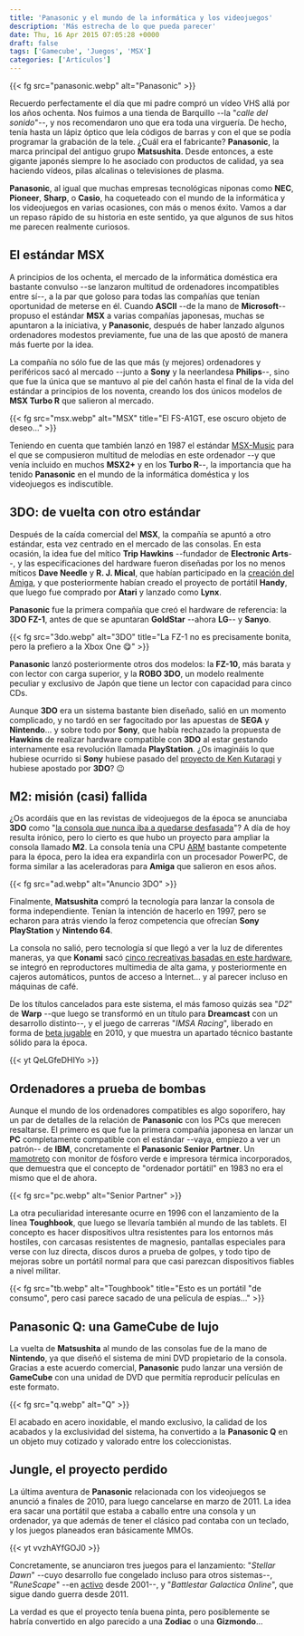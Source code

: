 ```yaml
---
title: 'Panasonic y el mundo de la informática y los videojuegos'
description: 'Más estrecha de lo que pueda parecer'
date: Thu, 16 Apr 2015 07:05:28 +0000
draft: false
tags: ['Gamecube', 'Juegos', 'MSX']
categories: ['Artículos']
---
```


{{< fg src="panasonic.webp" alt="Panasonic" >}}

Recuerdo perfectamente el día que mi padre compró un vídeo VHS allá por los años ochenta. Nos fuimos a una tienda de Barquillo --la "_calle del sonido_"--, y nos recomendaron uno que era toda una virguería. De hecho, tenía hasta un lápiz óptico que leía códigos de barras y con el que se podía programar la grabación de la tele. ¿Cuál era el fabricante? **Panasonic**, la marca principal del antiguo grupo **Matsushita**. Desde entonces, a este gigante japonés siempre lo he asociado con productos de calidad, ya sea haciendo vídeos, pilas alcalinas o televisiones de plasma.

**Panasonic**, al igual que muchas empresas tecnológicas niponas como **NEC**, **Pioneer**, **Sharp**, o **Casio**, ha coqueteado con el mundo de la informática y los videojuegos en varias ocasiones, con más o menos éxito. Vamos a dar un repaso rápido de su historia en este sentido, ya que algunos de sus hitos me parecen realmente curiosos.

## El estándar MSX

A principios de los ochenta, el mercado de la informática doméstica era bastante convulso --se lanzaron multitud de ordenadores incompatibles entre sí--, a la par que goloso para todas las compañías que tenían oportunidad de meterse en él. Cuando **ASCII** --de la mano de **Microsoft**-- propuso el estándar **MSX** a varias compañías japonesas, muchas se apuntaron a la iniciativa, y **Panasonic**, después de haber lanzado algunos ordenadores modestos previamente, fue una de las que apostó de manera más fuerte por la idea.

La compañía no sólo fue de las que más (y mejores) ordenadores y periféricos sacó al mercado --junto a **Sony** y la neerlandesa **Philips**--, sino que fue la única que se mantuvo al pie del cañón hasta el final de la vida del estándar a principios de los noventa, creando los dos únicos modelos de **MSX Turbo R** que salieron al mercado.

{{< fg src="msx.webp" alt="MSX" title="El FS-A1GT, ese oscuro objeto de deseo..." >}}

Teniendo en cuenta que también lanzó en 1987 el estándar [MSX-Music](http://www.faq.msxnet.org/fmpac.html) para el que se compusieron multitud de melodías en este ordenador --y que venía incluido en muchos **MSX2+** y en los **Turbo R**--, la importancia que ha tenido **Panasonic** en el mundo de la informática doméstica y los videojuegos es indiscutible.

## 3DO: de vuelta con otro estándar

Después de la caída comercial del **MSX**, la compañía se apuntó a otro estándar, esta vez centrado en el mercado de las consolas. En esta ocasión, la idea fue del mítico **Trip Hawkins** --fundador de **Electronic Arts**--, y las especificaciones del hardware fueron diseñadas por los no menos míticos **Dave Needle** y **R. J. Mical**, que habían participado en la [creación del Amiga](/jay-miner-el-padre-del-amiga/), y que posteriormente habían creado el proyecto de portátil **Handy**, que luego fue comprado por **Atari** y lanzado como **Lynx**.

**Panasonic** fue la primera compañía que creó el hardware de referencia: la **3DO FZ-1**, antes de que se apuntaran **GoldStar** --ahora **LG**-- y **Sanyo**.

{{< fg src="3do.webp" alt="3DO" title="La FZ-1 no es precisamente bonita, pero la prefiero a la Xbox One :yum:" >}}

**Panasonic** lanzó posteriormente otros dos modelos: la **FZ-10**, más barata y con lector con carga superior, y la **ROBO 3DO**, un modelo realmente peculiar y exclusivo de Japón que tiene un lector con capacidad para cinco CDs.

Aunque **3DO** era un sistema bastante bien diseñado, salió en un momento complicado, y no tardó en ser fagocitado por las apuestas de **SEGA** y **Nintendo**... y sobre todo por **Sony**, que había rechazado la propuesta de **Hawkins** de realizar hardware compatible con **3DO** al estar gestando internamente esa revolución llamada **PlayStation**. ¿Os imagináis lo que hubiese ocurrido si **Sony** hubiese pasado del [proyecto de Ken Kutaragi](/ken-kutaragi-el-padre-de-playstation/) y hubiese apostado por **3DO**? :wink:

## M2: misión (casi) fallida

¿Os acordáis que en las revistas de videojuegos de la época se anunciaba **3DO** como "[la consola que nunca iba a quedarse desfasada](https://twitter.com/anchuela/status/474277938972868608)"? A día de hoy resulta irónico, pero lo cierto es que hubo un proyecto para ampliar la consola llamado **M2**. La consola tenía una CPU [ARM](/arm-el-lider-en-microprocesadores-tiene-acento-britanico/) bastante competente para la época, pero la idea era expandirla con un procesador PowerPC, de forma similar a las aceleradoras para **Amiga** que salieron en esos años.

{{< fg src="ad.webp" alt="Anuncio 3DO" >}}

Finalmente, **Matsushita** compró la tecnología para lanzar la consola de forma independiente. Tenían la intención de hacerlo en 1997, pero se echaron para atrás viendo la feroz competencia que ofrecían **Sony PlayStation** y **Nintendo 64**.

La consola no salió, pero tecnología sí que llegó a ver la luz de diferentes maneras, ya que **Konami** sacó [cinco recreativas basadas en este hardware](http://www.system16.com/hardware.php?id=575), se integró en reproductores multimedia de alta gama, y posteriormente en cajeros automáticos, puntos de acceso a Internet... y al parecer incluso en máquinas de café.

De los títulos cancelados para este sistema, el más famoso quizás sea "_D2_" de **Warp** --que luego se transformó en un título para **Dreamcast** con un desarrollo distinto--, y el juego de carreras "_IMSA Racing_", liberado en forma de [beta jugable](http://www.unseen64.net/2010/09/07/imsa-racing-m2-cancelled/) en 2010, y que muestra un apartado técnico bastante sólido para la época.

{{< yt QeLGfeDHIYo >}}

## Ordenadores a prueba de bombas

Aunque el mundo de los ordenadores compatibles es algo soporífero, hay un par de detalles de la relación de **Panasonic** con los PCs que merecen resaltarse. El primero es que fue la primera compañía japonesa en lanzar un **PC** completamente compatible con el estándar --vaya, empiezo a ver un patrón-- de **IBM**, concretamente el **Panasonic Senior Partner**. Un [mamotreto](http://electricthrift.com/2013/08/11/panasonic-senior-partner/) con monitor de fósforo verde e impresora térmica incorporados, que demuestra que el concepto de "ordenador portátil" en 1983 no era el mismo que el de ahora.

{{< fg src="pc.webp" alt="Senior Partner" >}}

La otra peculiaridad interesante ocurre en 1996 con el lanzamiento de la línea **Toughbook**, que luego se llevaría también al mundo de las tablets. El concepto es hacer dispositivos ultra resistentes para los entornos más hostiles, con carcasas resistentes de magnesio, pantallas especiales para verse con luz directa, discos duros a prueba de golpes, y todo tipo de mejoras sobre un portátil normal para que casi parezcan dispositivos fiables a nivel militar.

{{< fg src="tb.webp" alt="Toughbook" title="Esto es un portátil \"de consumo\", pero casi parece sacado de una película de espías..." >}}

## Panasonic Q: una GameCube de lujo

La vuelta de **Matsushita** al mundo de las consolas fue de la mano de **Nintendo**, ya que diseñó el sistema de mini DVD propietario de la consola. Gracias a este acuerdo comercial, **Panasonic** pudo lanzar una versión de **GameCube** con una unidad de DVD que permitía reproducir películas en este formato.

{{< fg src="q.webp" alt="Q" >}}

El acabado en acero inoxidable, el mando exclusivo, la calidad de los acabados y la exclusividad del sistema, ha convertido a la **Panasonic Q** en un objeto muy cotizado y valorado entre los coleccionistas.

## Jungle, el proyecto perdido

La última aventura de **Panasonic** relacionada con los videojuegos se anunció a finales de 2010, para luego cancelarse en marzo de 2011. La idea era sacar una portátil que estaba a caballo entre una consola y un ordenador, ya que además de tener el clásico pad contaba con un teclado, y los juegos planeados eran básicamente MMOs.

{{< yt vvzhAYfGOJ0 >}}

Concretamente, se anunciaron tres juegos para el lanzamiento: "_Stellar Dawn_" --cuyo desarrollo fue congelado incluso para otros sistemas--, "_RuneScape_" --en [activo](http://www.runescape.com/) desde 2001--, y "_Battlestar Galactica Online_", que sigue dando guerra desde 2011.

La verdad es que el proyecto tenía buena pinta, pero posiblemente se habría convertido en algo parecido a una **Zodiac** o una **Gizmondo**...